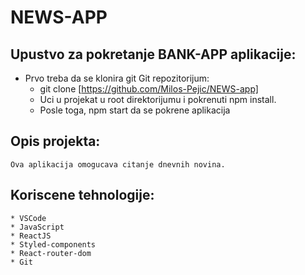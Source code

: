 # NEWS-APP

## Upustvo za pokretanje BANK-APP aplikacije:

* Prvo treba da se klonira git Git repozitorijum:
    * git clone [https://github.com/Milos-Pejic/NEWS-app]
    * Uci u projekat u root direktorijumu i pokrenuti npm install.
    * Posle toga, npm start da se pokrene aplikacija

## Opis projekta:
    Ova aplikacija omogucava citanje dnevnih novina.

## Koriscene tehnologije:
    * VSCode
    * JavaScript
    * ReactJS
    * Styled-components
    * React-router-dom
    * Git